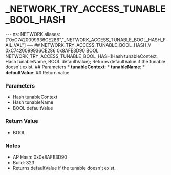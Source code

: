 # _NETWORK_TRY_ACCESS_TUNABLE_BOOL_HASH

--- ns: NETWORK aliases: ["0xC7420099936CE286","_NETWORK_ACCESS_TUNABLE_BOOL_HASH_FAIL_VAL"] --- ## NETWORK_TRY_ACCESS_TUNABLE_BOOL_HASH  // 0xC7420099936CE286 0x8AFE3D90 BOOL NETWORK_TRY_ACCESS_TUNABLE_BOOL_HASH(Hash tunableContext, Hash tunableName, BOOL defaultValue);  Returns defaultValue if the tunable doesn't exist.  ## Parameters * **tunableContext**: * **tunableName**: * **defaultValue**:  ## Return value

### Parameters
* Hash tunableContext
* Hash tunableName
* BOOL defaultValue

### Return Value
* BOOL

### Notes
* AP Hash: 0x0x8AFE3D90
* Build: 323
* Returns defaultValue if the tunable doesn't exist.

